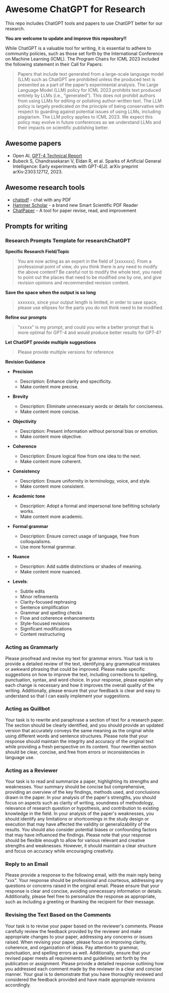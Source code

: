 # Awesome ChatGPT for Research
This repo includes ChatGPT tools and papers to use ChatGPT better for our research.

**You are welcome to update and improve this repository!!**

While ChatGPT is a valuable tool for writing, it is essential to adhere to community policies, such as those set forth by the International Conference on Machine Learning (ICML). The Program Chairs for ICML 2023 included the following statement in their Call for Papers:

> Papers that include text generated from a large-scale language model (LLM) such as ChatGPT are prohibited unless the produced text is presented as a part of the paper’s experimental analysis. The Large Language Model (LLM) policy for ICML 2023 prohibits text produced entirely by LLMs (i.e., “generated”).  This does not prohibit authors from using LLMs for editing or polishing author-written text. The LLM policy is largely predicated on the principle of being conservative with respect to guarding against potential issues of using LLMs, including plagiarism. The LLM policy applies to ICML 2023. We expect this policy may evolve in future conferences as we understand LLMs and their impacts on scientific publishing better.

## Awesome papers
- Open AI, [GPT-4 Technical Report](https://arxiv.org/abs/2303.08774)
- Bubeck S, Chandrasekaran V, Eldan R, et al. Sparks of Artificial General Intelligence: Early experiments with GPT-4[J]. arXiv preprint arXiv:2303.12712, 2023.

## Awesome research tools 
* [chatpdf](https://www.chatpdf.com/) - chat with any PDF
* [Hammer Scholar](http://hammerscholar.net/) - a brand new Smart Scientific PDF Reader
* [ChatPaper](https://github.com/kaixindelele/ChatPaper) - A tool for paper revise, read, and improvement


## Prompts for writing

### Research Prompts Template for researchChatGPT

**Specific Research Field/Topic**
> You are now acting as an expert in the field of [xxxxxxx]. From a professional point of view, do you think there is any need to modify the above content? Be careful not to modify the whole text, you need to point out the places that need to be modified one by one, and give revision opinions and recommended revision content.

**Save the space when the output is so long**
> xxxxxxx, since your output length is limited, in order to save space, please use ellipses for the parts you do not think need to be modified.

**Refine our prompts**
> "xxxxx" is my prompt, and could you write a better prompt that is more optimal for GPT-4 and would produce better results for GPT-4?

**Let ChatGPT provide multiple suggestions**
> Please provide multiple versions for reference

**Revision Guidance**
- **Precision**
  - Description: Enhance clarity and specificity.
  - Make content more precise.
- **Brevity**
  - Description: Eliminate unnecessary words or details for conciseness.
  - Make content more concise.
- **Objectivity**
  - Description: Present information without personal bias or emotion.
  - Make content more objective.
- **Coherence**
  - Description: Ensure logical flow from one idea to the next.
  - Make content more coherent.
- **Consistency**
  - Description: Ensure uniformity in terminology, voice, and style.
  - Make content more consistent.
- **Academic tone**
  - Description: Adopt a formal and impersonal tone befitting scholarly works.
  - Make content more academic.
- **Formal grammar**
  - Description: Ensure correct usage of language, free from colloquialisms.
  - Use more formal grammar.
- **Nuance**
  - Description: Add subtle distinctions or shades of meaning.
  - Make content more nuanced.


- **Levels**:
   - Subtle edits
   - Minor refinements
   - Clarity-focused rephrasing
   - Sentence simplification
   - Grammar and spelling checks
   - Flow and coherence enhancements
   - Style-focused revisions
   - Significant modifications
   - Content restructuring

### Acting as Grammarly
Please proofread and revise my text for grammar errors. Your task is to provide a detailed review of the text, identifying any grammatical mistakes or awkward phrasing that could be improved. Please make specific suggestions on how to improve the text, including corrections to spelling, punctuation, syntax, and word choice. In your response, please explain why each change is necessary and how it improves the overall quality of the writing. Additionally, please ensure that your feedback is clear and easy to understand so that I can easily implement your suggestions.

### Acting as Quillbot
Your task is to rewrite and paraphrase a section of text for a research paper. The section should be clearly identified, and you should provide an updated version that accurately conveys the same meaning as the original while using different words and sentence structures. Please note that your response should maintain the integrity and accuracy of the original text while providing a fresh perspective on its content. Your rewritten section should be clear, concise, and free from errors or inconsistencies in language use.

### Acting as a Reviewer
Your task is to read and summarize a paper, highlighting its strengths and weaknesses. Your summary should be concise but comprehensive, providing an overview of the key findings, methods used, and conclusions drawn in the paper. In your analysis of the paper's strengths, you should focus on aspects such as clarity of writing, soundness of methodology, relevance of research question or hypothesis, and contribution to existing knowledge in the field. In your analysis of the paper's weaknesses, you should identify any limitations or shortcomings in the study design or execution that may have affected the validity or generalizability of the results. You should also consider potential biases or confounding factors that may have influenced the findings. Please note that your response should be flexible enough to allow for various relevant and creative strengths and weaknesses. However, it should maintain a clear structure and focus on accuracy while encouraging creativity.

### Reply to an Email
Please provide a response to the following email, with the main reply being "xxx". Your response should be professional and courteous, addressing any questions or concerns raised in the original email. Please ensure that your response is clear and concise, avoiding unnecessary information or details. Additionally, please feel free to personalize the response as appropriate, such as including a greeting or thanking the recipient for their message.

### Revising the Text Based on the Comments
Your task is to revise your paper based on the reviewer's comments. Please carefully review the feedback provided by the reviewer and make appropriate changes to your paper, addressing any concerns or issues raised. When revising your paper, please focus on improving clarity, coherence, and organization of ideas. Pay attention to grammar, punctuation, and spelling errors as well. Additionally, ensure that your revised paper meets all requirements and guidelines set forth by the publication or assignment. Please provide a detailed response outlining how you addressed each comment made by the reviewer in a clear and concise manner. Your goal is to demonstrate that you have thoroughly reviewed and considered the feedback provided and have made appropriate revisions accordingly.

